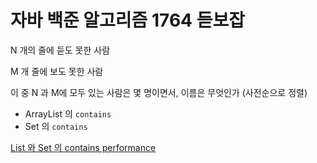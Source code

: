 # 자바 백준 알고리즘 1764 듣보잡

N 개의 줄에 듣도 못한 사람

M 개 줄에 보도 못한 사람

이 중 N 과 M에 모두 있는 사람은 몇 명이면서, 이름은 무엇인가 (사전순으로 정렬)


- ArrayList 의 `contains`
- Set       의 `contains`

[List 와 Set 의 contains performance](https://www.baeldung.com/java-hashset-arraylist-contains-performance)